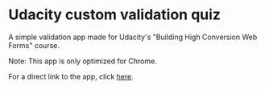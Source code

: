 # Udacity custom validation quiz
A simple validation app made for Udacity's "Building High Conversion Web Forms" course.

Note: This app is only optimized for Chrome.

For a direct link to the app, click [here](https://simplyphy.github.io/setCustomValidity-Quiz_Response/).